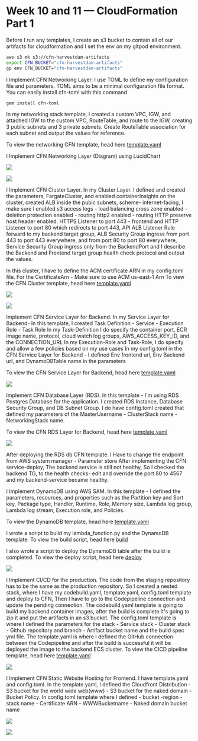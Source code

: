 # Week 10 and 11 — CloudFormation Part 1

Before I run any templates, I create an s3 bucket to contain all of our artifacts for cloudformation and I set the env on my gitpod environment.

```sh
aws s3 mk s3://cfn-harvestdam-artifacts
export CFN_BUCKET="cfn-harvestdam-artifacts"
gp env CFN_BUCKET="cfn-harvestdam-artifacts"
```

I Implement CFN Networking Layer. I use TOML to define my configuration file and parameters. TOML aims to be a minimal configuration file format. You can easily install cfn-toml with this command
```sh
gem install cfn-toml
```
In my networking stack template, I created a custom VPC, IGW, and attached IGW to the custom VPC, RouteTable, and route to the IGW, creating 3 public subnets and 3 private subnets. Create RouteTable association for each subnet and output the values for reference. 

To view the networking CFN template, head here [template.yaml](https://github.com/Nurudeen25/aws-bootcamp-cruddur-2023/blob/main/aws/cfn/networking/template.yaml)

I Implement CFN Networking Layer (Diagram) using LucidChart

![](assets/Harvestdam-Cfn-Diagram.png)

![](assets/Networking-stack.png)


I Implement CFN Cluster Layer. In my Cluster Layer. I defined and created the parameters, FargateCluster, and enabled containerInsights on the cluster, created ALB inside the pubic subnets, scheme- internet-facing, I make sure I enabled s3 access logs - load balancing cross zone enabled - deletion protection enabled - routing http2 enabled - routing HTTP preserve host header enabled. HTTPS Listener to port 443 - frontend and HTTP Listener to port 80 which redirects to port 443, API ALB Listener Rule forward to my backend target group, ALB Security Group ingress from port 443 to port 443 everywhere, and from port 80 to port 80 everywhere, Service Security Group ingress only from the BackendPort and I describe the Backend and Frontend target group health check protocol and output the values.

In this cluster, I have to define the ACM certificate ARN in my config.toml file. For the CertificateArn - Make sure to use ACM us-east-1 Arn
To view the CFN Cluster template, head here [template.yaml](https://github.com/Nurudeen25/aws-bootcamp-cruddur-2023/blob/main/aws/cfn/cluster/template.yaml)

![](assets/ECS-Fargate-Cluster.png)

![](assets/ECS-backend-tasks.png)

Implement CFN Service Layer for Backend. In my Service Layer for Backend- In this template, I created Task Definition - Service - Execution Role - Task Role
In my Task-Definition I do specify the container port, ECR image name, protocol, cloud watch log groups, AWS_ACCESS_KEY_ID, and the CONNECTION_URL
In my Execution-Role and Task-Role, I do specify and allow a few policies based on my use cases
In my config.toml in the CFN Service Layer for Backend - I defined Env frontend url, Env Backend url, and DynamoDBTable name in the parameters

To view the CFN Service Layer for Backend, head here [template.yaml](https://github.com/Nurudeen25/aws-bootcamp-cruddur-2023/blob/main/aws/cfn/service/template.yaml)

![](assets/CrdSrvBackendFlask.png)

Implement CFN Database Layer (RDS). In this template - I'm using RDS Postgres Database for the application. I created RDS Instance, Database Security Group, and DB Subnet Group. I do have config.toml created that defined my parameters of the MasterUsername - ClusterStack name - NetworkingStack name.

To view the CFN RDS Layer for Backend, head here [template.yaml](https://github.com/Nurudeen25/aws-bootcamp-cruddur-2023/blob/main/aws/cfn/db/template.yaml)

![](assets/RDS-Postgres-DB.png)

After deploying the RDS db CFN template. I Have to change the endpoint from AWS system manager - Parameter store After implementing the CFN service-deploy, The backend service is still not healthy, So I checked the backend TG, to the health checks- edit and override the port 80 to 4567 and my backend-service became healthy.

I Implement DynamoDB using AWS SAM. In this template - I defined the parameters, resources, and properties such as the Partition key and Sort key, Package type, Handler, Runtime, Role, Memory size, Lambda log group, Lambda log stream, Execution role, and Policies.

To view the DynamoDB template, head here [template.yaml](https://github.com/Nurudeen25/aws-bootcamp-cruddur-2023/blob/main/ddb/template.yaml)

I wrote a script to build my lambda_function.py and the DynamoDB template. 
To view the build script, head here [build](https://github.com/Nurudeen25/aws-bootcamp-cruddur-2023/blob/main/ddb/build)

I also wrote a script to deploy the DynamoDB table after the build is completed.
To view the deploy script, head here [deploy](https://github.com/Nurudeen25/aws-bootcamp-cruddur-2023/blob/main/ddb/deploy)

![](assets/DynamoDB-Streams.png)

I Implement CI/CD for the production. The code from the staging repository has to be the same as the production repository. So I created a nested stack, where I have my codebuild.yaml, template.yaml, config.toml template and deploy to CFN, Then I have to go to the Codepipeline connection and update the pending connection.
The codebuild.yaml template is going to build my backend container images, after the build is complete it's going to zip it and put the artifacts in an s3 bucket.
The config.toml template is where I defined the parameters for the stack - Service stack - Cluster stack - Github repository and branch - Artifact bucket name and the build spec yml file.
The template.yaml is where I defined the GitHub connection between the Codepipeline and after the build is successful it will be deployed the image to the backend ECS cluster.
To view the CICD pipeline template, head here [template.yaml](https://github.com/Nurudeen25/aws-bootcamp-cruddur-2023/blob/main/aws/cfn/cicd/template.yaml)

![](assets/Nested-stack.png)

I Implement CFN Static Website Hosting for Frontend. I have template.yaml and config.toml. In the template.yaml, I defined the Cloudfront Distribution - S3 bucket for the world wide web(www) - S3 bucket for the naked domain - Bucket Policy.
In config.toml template where I defined - bucket -region -stack name - Certificate ARN - WWWBucketname - Naked domain bucket name

![](assets/Frontend-static-website.png)


![](assets/CFNDiagram.png)
